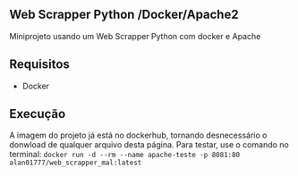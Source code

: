 ## Web Scrapper Python /Docker/Apache2

Miniprojeto usando um Web Scrapper Python com docker e Apache

## Requisitos

- Docker

## Execução

A imagem do projeto já está no dockerhub, tornando desnecessário o donwload de qualquer arquivo desta página. Para testar, use o comando no terminal:
```docker run -d --rm --name apache-teste -p 8081:80 alan01777/web_scrapper_mal:latest```
